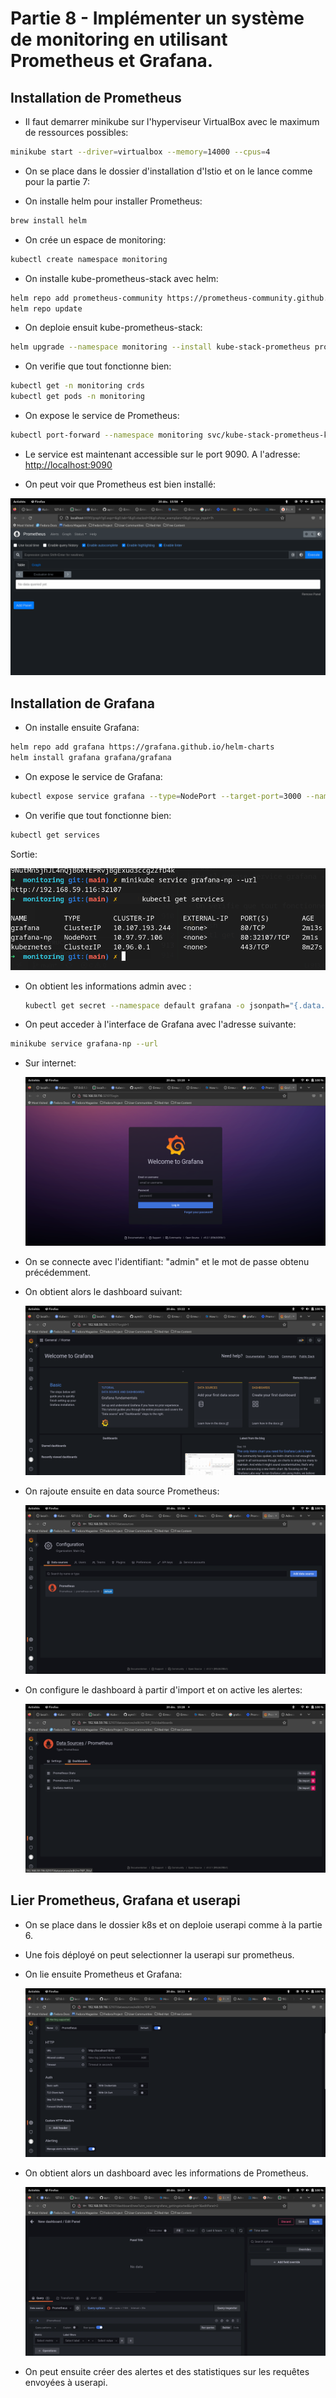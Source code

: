 # Partie 8 - Implémenter un système de monitoring en utilisant Prometheus et Grafana.

## Installation de Prometheus

- Il faut demarrer minikube sur l'hyperviseur VirtualBox avec le maximum de ressources possibles:

```bash
minikube start --driver=virtualbox --memory=14000 --cpus=4
```

- On se place dans le dossier d'installation d'Istio et on le lance comme pour la partie 7:


- On installe helm pour installer Prometheus:

```bash
brew install helm
```

- On crée un espace de monitoring:

```bash
kubectl create namespace monitoring
```

- On installe kube-prometheus-stack avec helm:

```bash
helm repo add prometheus-community https://prometheus-community.github.io/helm-charts
helm repo update 
```

- On deploie ensuit kube-prometheus-stack:

```bash
helm upgrade --namespace monitoring --install kube-stack-prometheus prometheus-community/kube-prometheus-stack --set prometheus-node-exporter.hostRootFsMount.enabled=false
```

- On verifie que tout fonctionne bien:

```bash
kubectl get -n monitoring crds
kubectl get pods -n monitoring    
```

- On expose le service de Prometheus:

```bash
kubectl port-forward --namespace monitoring svc/kube-stack-prometheus-kube-prometheus 9090:9090
```

- Le service est maintenant accessible sur le port 9090. A l'adresse: [http://localhost:9090](http://localhost:9090)

- On peut voir que Prometheus est bien installé:

![alt text](../pictures/prometheus.png "Prometheus")

## Installation de Grafana

- On installe ensuite Grafana:

```bash
helm repo add grafana https://grafana.github.io/helm-charts
helm install grafana grafana/grafana
```

- On expose le service de Grafana:

```bash
kubectl expose service grafana --type=NodePort --target-port=3000 --name=grafana-np
```

- On verifie que tout fonctionne bien:

```bash
kubectl get services
```

Sortie: 
  
  ![alt text](../pictures/graphanaps.png "Grafana")

- On obtient les informations admin avec :
  
  ```bash
  kubectl get secret --namespace default grafana -o jsonpath="{.data.admin-password}" | base64 --decode ; echo
  ```

- On peut acceder à l'interface de Grafana avec l'adresse suivante:

```bash
minikube service grafana-np --url
```

- Sur internet:

  ![alt text](../pictures/grafana.png "Grafana")


- On se connecte avec l'identifiant: "admin" et le mot de passe obtenu précédemment.

- On obtient alors le dashboard suivant:

  ![alt text](../pictures/grafanadashboard.png "Grafana")

- On rajoute ensuite en data source Prometheus:

  ![alt text](../pictures/grafanaprometheus.png "Grafana")

- On configure le dashboard à partir d'import et on active les alertes:

  ![alt text](../pictures/grafanaprometheusdashboard.png "Grafana")


## Lier Prometheus, Grafana et userapi

- On se place dans le dossier k8s et on deploie userapi comme à la partie 6.

- Une fois déployé on peut selectionner la userapi sur prometheus.

- On lie ensuite Prometheus et Grafana:

  ![alt text](../pictures/grafanaprometheuslink.png "Grafana")


- On obtient alors un dashboard avec les informations de Prometheus.

  ![alt text](../pictures/grafanaprometheudashboard.png "Grafana")

- On peut ensuite créer des alertes et des statistiques sur les requêtes envoyées à userapi.